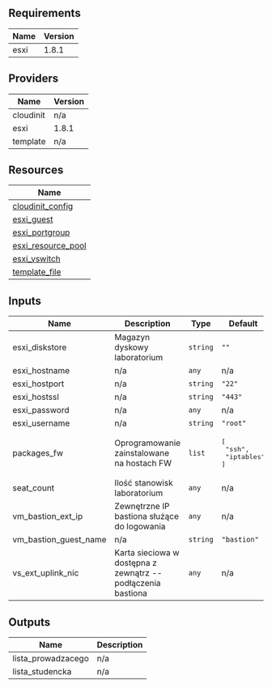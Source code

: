 ## Requirements

| Name | Version |
|------|---------|
| esxi | 1.8.1 |

## Providers

| Name | Version |
|------|---------|
| cloudinit | n/a |
| esxi | 1.8.1 |
| template | n/a |

## Resources

| Name |
|------|
| [cloudinit_config](https://registry.terraform.io/providers/hashicorp/cloudinit/latest/docs/data-sources/config) |
| [esxi_guest](https://registry.terraform.io/providers/josenk/esxi/1.8.1/docs/resources/guest) |
| [esxi_portgroup](https://registry.terraform.io/providers/josenk/esxi/1.8.1/docs/resources/portgroup) |
| [esxi_resource_pool](https://registry.terraform.io/providers/josenk/esxi/1.8.1/docs/resources/resource_pool) |
| [esxi_vswitch](https://registry.terraform.io/providers/josenk/esxi/1.8.1/docs/resources/vswitch) |
| [template_file](https://registry.terraform.io/providers/hashicorp/template/latest/docs/data-sources/file) |

## Inputs

| Name | Description | Type | Default | Required |
|------|-------------|------|---------|:--------:|
| esxi\_diskstore | Magazyn dyskowy laboratorium | `string` | `""` | no |
| esxi\_hostname | n/a | `any` | n/a | yes |
| esxi\_hostport | n/a | `string` | `"22"` | no |
| esxi\_hostssl | n/a | `string` | `"443"` | no |
| esxi\_password | n/a | `any` | n/a | yes |
| esxi\_username | n/a | `string` | `"root"` | no |
| packages\_fw | Oprogramowanie zainstalowane na hostach FW | `list` | <pre>[<br>  "ssh",<br>  "iptables"<br>]</pre> | no |
| seat\_count | Ilość stanowisk laboratorium | `any` | n/a | yes |
| vm\_bastion\_ext\_ip | Zewnętrzne IP bastiona służące do logowania | `any` | n/a | yes |
| vm\_bastion\_guest\_name | n/a | `string` | `"bastion"` | no |
| vs\_ext\_uplink\_nic | Karta sieciowa w dostępna z zewnątrz -- podłączenia bastiona | `any` | n/a | yes |

## Outputs

| Name | Description |
|------|-------------|
| lista\_prowadzacego | n/a |
| lista\_studencka | n/a |
